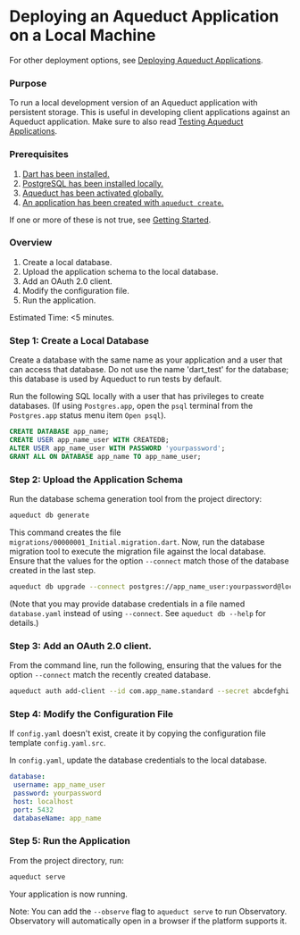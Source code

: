 # Deploying an Aqueduct Application on a Local Machine

For other deployment options, see [Deploying Aqueduct Applications](overview.md).

### Purpose

To run a local development version of an Aqueduct application with persistent storage. This is useful in developing client applications against an Aqueduct application. Make sure to also read [Testing Aqueduct Applications](../testing/overview.md).


### Prerequisites

1. [Dart has been installed.](https://www.dartlang.org/install)
2. [PostgreSQL has been installed locally.](../index.md#getting_started)
2. [Aqueduct has been activated globally.](../index.md#getting_started)
3. [An application has been created with `aqueduct create`.](../index.md#getting_started)

If one or more of these is not true, see [Getting Started](../index.md#getting_started).

### Overview

1. Create a local database.
2. Upload the application schema to the local database.
3. Add an OAuth 2.0 client.
4. Modify the configuration file.
5. Run the application.

Estimated Time: <5 minutes.

### Step 1: Create a Local Database

Create a database with the same name as your application and a user that can access that database. Do not use the name 'dart_test' for the database; this database is used by Aqueduct to run tests by default.

Run the following SQL locally with a user that has privileges to create databases. (If using `Postgres.app`, open the `psql` terminal from the `Postgres.app` status menu item `Open psql`).

```sql
CREATE DATABASE app_name;
CREATE USER app_name_user WITH CREATEDB;
ALTER USER app_name_user WITH PASSWORD 'yourpassword';
GRANT ALL ON DATABASE app_name TO app_name_user;
```

### Step 2: Upload the Application Schema

Run the database schema generation tool from the project directory:

```bash
aqueduct db generate
```

This command creates the file `migrations/00000001_Initial.migration.dart`. Now, run the database migration tool to execute the migration file against the local database. Ensure that the values for the option `--connect` match those of the database created in the last step.

```bash
aqueduct db upgrade --connect postgres://app_name_user:yourpassword@localhost:5432/app_name
```

(Note that you may provide database credentials in a file named `database.yaml` instead of using `--connect`. See `aqueduct db --help` for details.)

### Step 3: Add an OAuth 2.0 client.

From the command line, run the following, ensuring that the values for the option `--connect` match the recently created database.

```bash
aqueduct auth add-client --id com.app_name.standard --secret abcdefghi --connect postgres://app_name_user:yourpassword@localhost:5432/app_name
```

### Step 4: Modify the Configuration File

If `config.yaml` doesn't exist, create it by copying the configuration file template `config.yaml.src`.

In `config.yaml`, update the database credentials to the local database.

```yaml
database:
 username: app_name_user
 password: yourpassword
 host: localhost
 port: 5432
 databaseName: app_name
```

### Step 5: Run the Application

From the project directory, run:

```bash
aqueduct serve
```

Your application is now running.

Note: You can add the `--observe` flag to `aqueduct serve` to run Observatory. Observatory will automatically open in a browser if the platform supports it.
